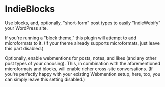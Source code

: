 # IndieBlocks
Use blocks, and, optionally, "short-form" post types to easily "IndieWebify" your WordPress site.

If you're running a "block theme," this plugin will attempt to add microformats to it. (If your theme already supports microformats, just leave this part disabled.)

Optionally, enable webmentions for posts, notes, and likes (and any other post types of your choosing). This, in combination with the aforementioned microformats and blocks, will enable richer cross-site conversations. (If you're perfectly happy with your existing Webmention setup, here, too, you can simply leave this setting disabled.)
